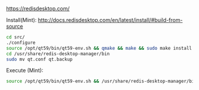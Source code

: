 https://redisdesktop.com/

Install(Mint):
http://docs.redisdesktop.com/en/latest/install/#build-from-source
```sh
cd src/
./configure
source /opt/qt59/bin/qt59-env.sh && qmake && make && sudo make install
cd /usr/share/redis-desktop-manager/bin
sudo mv qt.conf qt.backup
```

Execute (Mint):
```sh
source /opt/qt59/bin/qt59-env.sh && /usr/share/redis-desktop-manager/bin/./rdm
```
